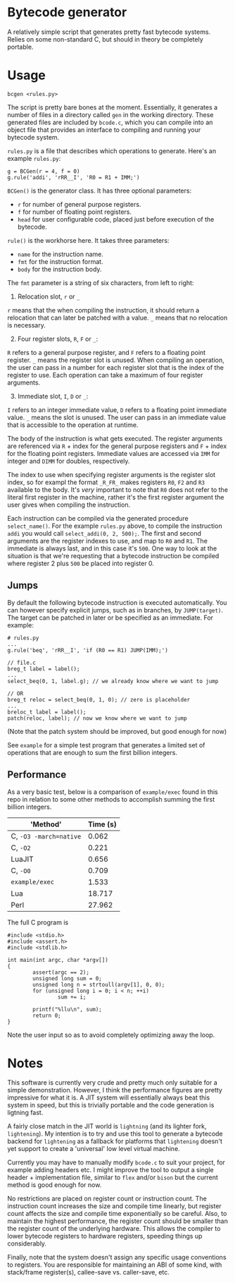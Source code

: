 # Bytecode generator

A relatively simple script that generates pretty fast bytecode systems.
Relies on some non-standard C, but should in theory be completely portable.

# Usage

```
bcgen <rules.py>
```

The script is pretty bare bones at the moment. Essentially, it generates a number of files in a
directory called `gen` in the working directory. These generated files are included by `bcode.c`,
which you can compile into an object file that provides an interface to compiling and running your
bytecode system.

`rules.py` is a file that describes which operations to generate. Here's an example `rules.py`:
```
g = BCGen(r = 4, f = 0)
g.rule('addi', 'rRR__I', 'R0 = R1 + IMM;')
```

`BCGen()` is the generator class. It has three optional parameters:
+ `r` for number of general purpose registers.
+ `f` for number of floating point registers.
+ `head` for user configurable code, placed just before execution of the bytecode.

`rule()` is the workhorse here. It takes three parameters:
+ `name` for the instruction name.
+ `fmt` for the instruction format.
+ `body` for the instruction body.

The `fmt` parameter is a string of six characters, from left to right:

1) Relocation slot, `r` or `_`

`r` means that the when compiling the instruction, it should return a relocation that can
later be patched with a value. `_` means that no relocation is necessary.

2) Four register slots, `R`, `F` or `_`:

`R` refers to a general purpose register, and `F` refers to a floating point register.
`_` means the register slot is unused. When compiling an operation, the user can pass
in a number for each register slot that is the index of the register to use. Each operation
can take a maximum of four register arguments.

3) Immediate slot, `I`, `D` or `_`:

`I` refers to an integer immediate value, `D` refers to a floating point immediate value.
`_` means the slot is unused. The user can pass in an immediate value that is accessible
to the operation at runtime.

The body of the instruction is what gets executed. The register arguments are referenced
via `R` + index for the general purpose registers and `F` + index for the floating point registers.
Immediate values are accessed via `IMM` for integer and `DIMM` for doubles, respectively.

The index to use when specifying register arguments is the register slot index, so for exampl
the format `_R_FR_` makes registers `R0`, `F2` and `R3` available to the body. It's *very* important
to note that `R0` does not refer to the literal first register in the machine, rather it's the
first register argument the user gives when compiling the instruction.

Each instruction can be compiled via the generated procedure `select_name()`. For the example
`rules.py` above, to compile the instruction `addi` you would call `select_addi(0, 2, 500);`.
The first and second arguments are the register indexes to use, and map to `R0` and `R1`.
The immediate is always last, and in this case it's `500`. One way to look at the situation is
that we're requesting that a bytecode instruction be compiled where register 2 plus `500` be
placed into register 0.

## Jumps

By default the following bytecode instruction is executed automatically. You can however specify
explicit jumps, such as in branches, by `JUMP(target)`. The target can be patched in later or be
specified as an immediate. For example:
```
# rules.py
...
g.rule('beq', 'rRR__I', 'if (R0 == R1) JUMP(IMM);')
```
```
// file.c
breg_t label = label();
...
select_beq(0, 1, label.g); // we already know where we want to jump

// OR
breg_t reloc = select_beq(0, 1, 0); // zero is placeholder
...
breloc_t label = label();
patch(reloc, label); // now we know where we want to jump
```

(Note that the patch system should be improved, but good enough for now)

See `example` for a simple test program that generates a limited set of operations that are enough
to sum the first billion integers.

## Performance

As a very basic test, below is a comparison of `example/exec` found in this repo 
in relation to some other methods to accomplish summing the first billion integers.

| 'Method'               | Time (s) |
|------------------------|----------|
| C, `-O3 -march=native` | 0.062    |
| C, `-O2`               | 0.221    |
| LuaJIT                 | 0.656    |
| C, `-O0`               | 0.709    |
| `example/exec`         | 1.533    |
| Lua                    | 18.717   |
| Perl                   | 27.962   |

The full C program is
```{C}
#include <stdio.h>
#include <assert.h>
#include <stdlib.h>

int main(int argc, char *argv[])
{
        assert(argc == 2);
        unsigned long sum = 0;
        unsigned long n = strtoull(argv[1], 0, 0);
        for (unsigned long i = 0; i < n; ++i)
                sum += i;

        printf("%llu\n", sum);
        return 0;
}
```

Note the user input so as to avoid completely optimizing away the loop.

# Notes

This software is currently very crude and pretty much only suitable for a
simple demonstration. However, I think the performance figures are
pretty impressive for what it is. A JIT system will essentially always
beat this system in speed, but this is trivially portable and the
code generation is ligtning fast.

A fairly close match in the JIT world is `lightning` (and its lighter fork,
`lightening`). My intention is to try and use this tool to generate a bytecode
backend for `lightening` as a fallback for platforms that `lightening` doesn't
yet support to create a 'universal' low level virtual machine.

Currently you may have to manually modify `bcode.c` to suit your project,
for example adding headers etc. I might improve the tool to output a single
header + implementation file, similar to `flex` and/or `bison` but the current
method is good enough for now.

No restrictions are placed on register count or instruction count.
The instruction count increases the size and compile time linearly, but register
count affects the size and compile time exponentially so be careful.
Also, to maintain the highest performance, the register count should be
smaller than the register count of the underlying hardware. This allows
the compiler to lower bytecode registers to hardware registers, speeding things
up considerably.

Finally, note that the system doesn't assign any specific usage conventions
to registers. You are responsible for maintaining an ABI of some kind, with
stack/frame register(s), callee-save vs. caller-save, etc.
